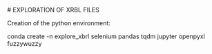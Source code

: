 # EXPLORATION OF XRBL FILES

Creation of the python environment:

conda create -n explore_xbrl selenium pandas tqdm jupyter openpyxl fuzzywuzzy
